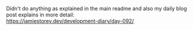 Didn't do anything as explained in the main readme and also my daily blog post explains in more detail:  
https://jamiestorey.dev/development-diary/day-092/
